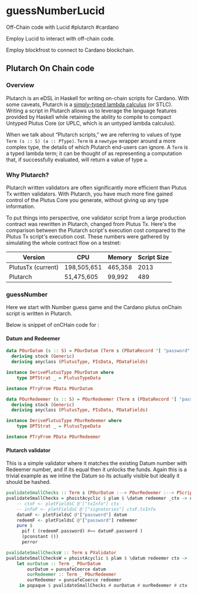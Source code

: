 # guessNumberLucid
Off-Chain code with Lucid #plutarch #cardano





Employ Lucid to interact with off-chain code.

Employ blockfrost to connect to Cardano blockchain.





## Plutarch On Chain code

### Overview

Plutarch is an eDSL in Haskell for writing on-chain scripts for Cardano. With some caveats, Plutarch is a [simply-typed lambda calculus](https://en.wikipedia.org/wiki/Simply_typed_lambda_calculus) (or STLC). Writing a script in Plutarch allows us to leverage the language features provided by Haskell while retaining the ability to compile to compact Untyped Plutus Core (or UPLC, which is an untyped lambda calculus).

When we talk about “Plutarch scripts,” we are referring to values of type `Term (s :: S) (a :: PType)`. `Term` is a `newtype` wrapper around a more complex type, the details of which Plutarch end-users can ignore. A `Term` is a typed lambda term; it can be thought of as representing a computation that, if successfully evaluated, will return a value of type `a`.



### Why Plutarch?

Plutarch written validators are often significantly more efficient than Plutus Tx written validators. With Plutarch, you have much more fine gained control of the Plutus Core you generate, without giving up any type information.

To put things into perspective, one validator script from a large production contract was rewritten in Plutarch, changed from Plutus Tx. Here's the comparison between the Plutarch script's execution cost compared to the Plutus Tx script's execution cost. These numbers were gathered by simulating the whole contract flow on a testnet:

| Version            | CPU         | Memory  | Script Size |
| ------------------ | ----------- | ------- | ----------- |
| PlutusTx (current) | 198,505,651 | 465,358 | 2013        |
| Plutarch           | 51,475,605  | 99,992  | 489         |



[Reference]: https://github.com/Plutonomicon/plutarch-plutus#why-plutarch	"Why Plutarch"







### guessNumber



Here we start with Number guess game and the Cardano plutus onChain script is written in Plutarch. 

Below is snippet of onCHain code for :

#### Datum and Redeemer

```haskell
data POurDatum (s :: S) = POurDatum (Term s (PDataRecord '[ "password" ':= PInteger ]))
  deriving stock (Generic)
  deriving anyclass (PlutusType, PIsData, PDataFields)

instance DerivePlutusType POurDatum where 
    type DPTStrat _ = PlutusTypeData 

instance PTryFrom PData POurDatum 

data POurRedeemer (s :: S) = POurRedeemer (Term s (PDataRecord '[ "password" ':= PInteger ]))
  deriving stock (Generic)
  deriving anyclass (PlutusType, PIsData, PDataFields)

instance DerivePlutusType POurRedeemer where 
    type DPTStrat _ = PlutusTypeData

instance PTryFrom PData POurRedeemer  
```



#### Plutarch validator

This is a simple validator where it matches the existing Datum number with Redeemer number, and if its equal then it unlocks the funds. Again this is a trivial example as we inline the Datum so its actually visible but ideally it should be hashed.

```haskell
pvalidateSmallChecks :: Term s (POurDatum :--> POurRedeemer :--> PScriptContext :--> PUnit)
pvalidateSmallChecks = phoistAcyclic $ plam $ \datum redeemer _ctx -> unTermCont $ do 
    -- ctxF <- pletFieldsC @'["txInfo"] ctx 
    -- infoF <- pletFieldsC @'["signatories"] ctxF.txInfo 
    datumF <- pletFieldsC @'["password"] datum 
    redeemF <- pletFieldsC @'["password"] redeemer 
    pure $
      pif ( (redeemF.password) #== datumF.password )
      (pconstant ())
      perror

pvalidateSmallChecksW :: Term s PValidator 
pvalidateSmallChecksW = phoistAcyclic $ plam $ \datum redeemer ctx ->
    let ourDatum :: Term _ POurDatum 
        ourDatum = punsafeCoerce datum 
        ourRedeemer :: Term _ POurRedeemer 
        ourRedeemer = punsafeCoerce redeemer
     in popaque $ pvalidateSmallChecks # ourDatum # ourRedeemer # ctx 
```





